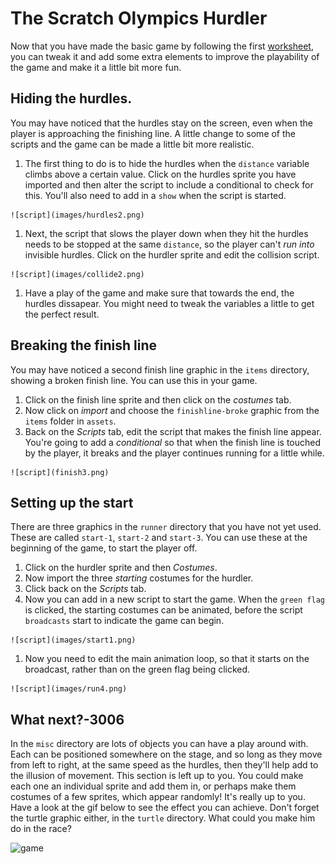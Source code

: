 # The Scratch Olympics Hurdler

Now that you have made the basic game by following the first [worksheet](worksheet.md), you can tweak it and add some extra elements to improve the playability of the game and make it a little bit more fun.

## Hiding the hurdles.

You may have noticed that the hurdles stay on the screen, even when the player is approaching the finishing line. A little change to some of the scripts and the game can be made a little bit more realistic.

1. The first thing to do is to hide the hurdles when the `distance` variable climbs above a certain value. Click on the hurdles sprite you have imported and then alter the script to include a conditional to check for this. You'll also need to add in a `show` when the script is started.

<!--
``` scratch
	when green flag clicked
	show
	go to x: [230] y:[-77]
	forever
	if <(distance) > [160]>
	hide
	if <(speed) > [1]>
	change x by [-10]
	wait <[1]/(speed)> secs
	if <(x position) < [-230]>
	go to x:[230] y:[-77]
```
-->

	![script](images/hurdles2.png)
	
1. Next, the script that slows the player down when they hit the hurdles needs to be stopped at the same `distance`, so the player can't _run into_ invisible hurdles. Click on the hurdler sprite and edit the collision script.

<!--
	``` scratch
	when green flag clicked
	forever
	if <(distance) > [160]>
	stop script
	if <<(jumping)=[False]>and<<(x position) > (([x position v] of [Sprite3 v])- [5])> and <(x position) < (([x position v] of [Sprite3 v]) + [5])>>>
	set [speed V] to [2]
	```
-->

	![script](images/collide2.png)

1. Have a play of the game and make sure that towards the end, the hurdles dissapear. You might need to tweak the variables a little to get the perfect result.

## Breaking the finish line

You may have noticed a second finish line graphic in the `items` directory, showing a broken finish line. You can use this in your game.

1. Click on the finish line sprite and then click on the *costumes* tab.
1. Now click on *import* and choose the `finishline-broke` graphic from the `items` folder in `assets`.
1. Back on the *Scripts* tab, edit the script that makes the finish line appear. You're going to add a _conditional_ so that when the finish line is touched by the player, it breaks and the player continues running for a little while.

<!--
	when green flag clicked
	forever
	switch costume to [finishline v]
	if <(dlstance) > [200]>
	show
	wait ([1]/(speed)) secs
	change x by [-10]
	end
	if <touching [Sprite2 v]?>
	switch costume to [finishline-broke v]
	end
	if <(distance) > [300]>
	stop [all]
-->

	![script](finish3.png)

## Setting up the start

There are three graphics in the `runner` directory that you have not yet used. These are called `start-1`, `start-2` and `start-3`. You can use these at the beginning of the game, to start the player off.

1. Click on the hurdler sprite and then *Costumes*.
1. Now import the three *starting* costumes for the hurdler.
1. Click back on the *Scripts* tab.
1. Now you can add in a new script to start the game. When the `green flag` is clicked, the starting costumes can be animated, before the script `broadcasts` start to indicate the game can begin.

<!--
``` scratch
when green flag clicked
switch costume to [start-1 v]
wait [1] secs
switch costume to [start-2 v]
wait [1] secs
switch costume to [start-3 v]
wait [0.5] secs
broadcast [start v]
```
-->
	![script](images/start1.png)

1. Now you need to edit the main animation loop, so that it starts on the broadcast, rather than on the green flag being clicked.

<!--
	``` scratch
	when I receive [start v]
	forever
	if <<(speed) > [0]>and<(jumping) = [False]>>
	switch to costume [run-1 v]
	wait ([1]/(speed)) secs
	switch to costume [run-2 v]
	wait ([1]/(speed)) secs
	switch to costume [run-3 v]
	wait ([1]/(speed)) secs
	switch to costume [run-4 v]
	wait ([1]/(speed)) secs
	```
-->	
	![script](images/run4.png)

## What next?-3006

In the `misc` directory are lots of objects you can have a play around with. Each can be positioned somewhere on the stage, and so long as they move from left to right, at the same speed as the hurdles, then they'll help add to the illusion of movement. This section is left up to you. You could make each one an individual sprite and add them in, or perhaps make them costumes of a few sprites, which appear randomly! It's really up to you. Have a look at the gif below to see the effect you can achieve. Don't forget the turtle graphic either, in the `turtle` directory. What could you make him do in the race?

![game](images/game.gif)
